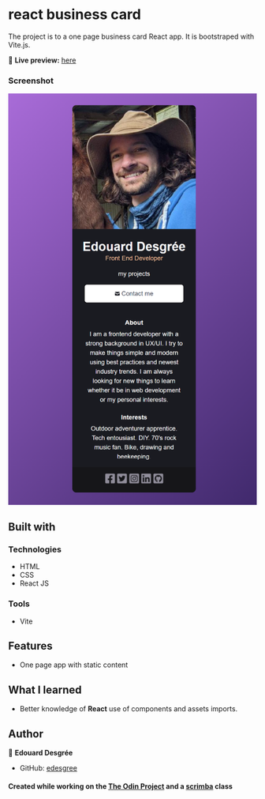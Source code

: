 # react business card

The project is to a one page business card React app.
It is bootstraped with Vite.js.

🔗 **Live preview:** [here](https://jovial-fudge-a4bda2.netlify.app/)

### Screenshot

![screenshot](./screenshot.png)

## Built with

### Technologies

- HTML
- CSS
- React JS

### Tools

- Vite

## Features

- One page app with static content

## What I learned

- Better knowledge of **React** use of components and assets imports.

## Author

👤 **Edouard Desgrée**

- GitHub: [edesgree](https://github.com/edesgree)

#### Created while working on the [The Odin Project](https://www.theodinproject.com/) and a [scrimba](https://scrimba.com/) class

